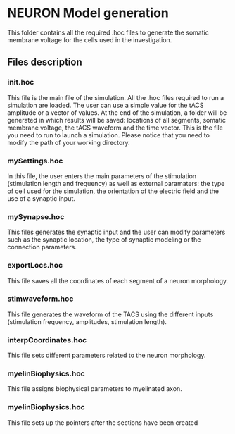 
# NEURON Model generation

This folder contains all the required .hoc files to generate the somatic membrane voltage for the cells used in the investigation.

## Files description

### init.hoc

This file is the main file of the simulation. All the .hoc files required to run a simulation are loaded. The user can use a simple value for the tACS amplitude or a vector of values. At the end of the simulation, a folder will be generated in which results will be saved: locations of all segments, somatic membrane voltage, the tACS waveform and the time vector. This is the file you need to run to launch a simulation.
Please notice that you need to modify the path of your working directory.

### mySettings.hoc

In this file, the user enters the main parameters of the stimulation (stimulation length and frequency) as well as external paramaters: the type of cell used for the simulation, the orientation of the electric field and the use of a synaptic input.

### mySynapse.hoc

This files generates the synaptic input and the user can modify parameters such as the synaptic location, the type of synaptic modeling or the connection parameters.

### exportLocs.hoc

This file saves all the coordinates of each segment of a neuron morphology.

### stimwaveform.hoc
This file generates the waveform of the TACS using the different inputs (stimulation frequency, amplitudes, stimulation length).

### interpCoordinates.hoc
This file sets different parameters related to the neuron morphology.

### myelinBiophysics.hoc

This file assigns biophysical parameters to myelinated axon.

### myelinBiophysics.hoc

This file sets up the pointers after the sections have been created



